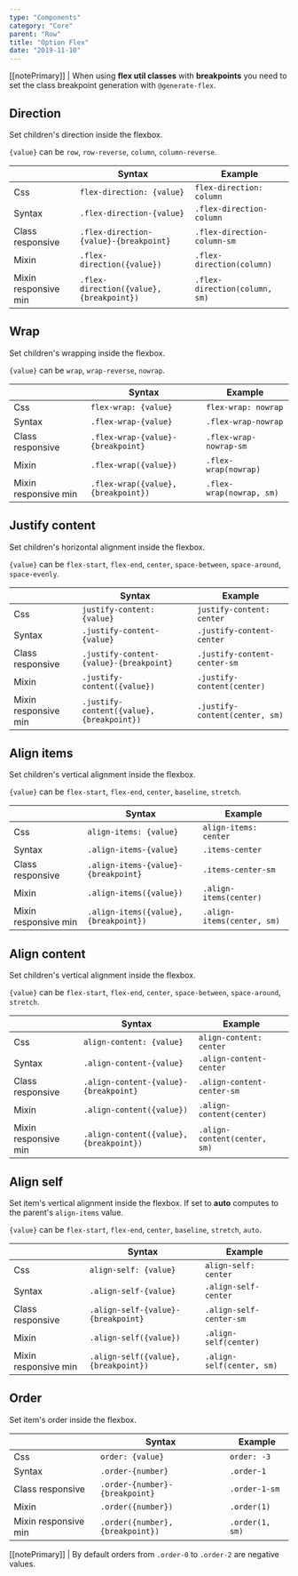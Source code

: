 ```yaml
---
type: "Components"
category: "Core"
parent: "Row"
title: "Option Flex"
date: "2019-11-10"
---
```


[[notePrimary]]
| When using **flex util classes** with **breakpoints** you need to set the class breakpoint generation with `@generate-flex`.

## Direction

Set children's direction inside the flexbox.

`{value}` can be `row`, `row-reverse`, `column`, `column-reverse`.

<div class="table-scroll">

|                         | Syntax                                    | Example                       |
| ----------------------- | ----------------------------------------- | ----------------------------- |
| Css                   | `flex-direction: {value}`                        | `flex-direction: column`                   |
| Syntax                   | `.flex-direction-{value}`                        | `.flex-direction-column`                   |
| Class responsive        | `.flex-direction-{value}-{breakpoint}`           | `.flex-direction-column-sm`                |
| Mixin                   | `.flex-direction({value})`                        | `.flex-direction(column)`                   |
| Mixin responsive min    | `.flex-direction({value}, {breakpoint})`          | `.flex-direction(column, sm)`               |

</div>

<demo>
  <demovanilla src="vanilla/components/core/row/direction-row" mode="grid" name="row">
  </demovanilla>
  <demovanilla src="vanilla/components/core/row/direction-row-reverse" mode="grid" name="row-reverse">
  </demovanilla>
  <demovanilla src="vanilla/components/core/row/direction-column" mode="grid" name="column">
  </demovanilla>
  <demovanilla src="vanilla/components/core/row/direction-column-reverse" mode="grid" name="column-reverse">
  </demovanilla>
</demo>

## Wrap

Set children's wrapping inside the flexbox.

`{value}` can be `wrap`, `wrap-reverse`, `nowrap`.

<div class="table-scroll">

|                         | Syntax                                    | Example                       |
| ----------------------- | ----------------------------------------- | ----------------------------- |
| Css                   | `flex-wrap: {value}`                        | `flex-wrap: nowrap`                   |
| Syntax                   | `.flex-wrap-{value}`                        | `.flex-wrap-nowrap`                   |
| Class responsive        | `.flex-wrap-{value}-{breakpoint}`           | `.flex-wrap-nowrap-sm`                |
| Mixin                   | `.flex-wrap({value})`                        | `.flex-wrap(nowrap)`                   |
| Mixin responsive min    | `.flex-wrap({value}, {breakpoint})`          | `.flex-wrap(nowrap, sm)`               |

</div>

<demo>
  <demovanilla src="vanilla/components/core/row/wrap" mode="grid" name="wrap">
  </demovanilla>
  <demovanilla src="vanilla/components/core/row/wrap-reverse" mode="grid" name="wrap-reverse">
  </demovanilla>
  <demovanilla src="vanilla/components/core/row/nowrap" mode="grid" name="nowrap">
  </demovanilla>
</demo>

## Justify content

Set children's horizontal alignment inside the flexbox.

`{value}` can be `flex-start`, `flex-end`, `center`, `space-between`, `space-around`, `space-evenly`.

<div class="table-scroll">

|                         | Syntax                                    | Example                       |
| ----------------------- | ----------------------------------------- | ----------------------------- |
| Css                   | `justify-content: {value}`                        | `justify-content: center`                   |
| Syntax                   | `.justify-content-{value}`                        | `.justify-content-center`                   |
| Class responsive        | `.justify-content-{value}-{breakpoint}`           | `.justify-content-center-sm`                |
| Mixin                   | `.justify-content({value})`                        | `.justify-content(center)`                   |
| Mixin responsive min    | `.justify-content({value}, {breakpoint})`          | `.justify-content(center, sm)`               |

</div>

<demo>
  <demovanilla src="vanilla/components/core/row/justify-start" mode="grid" name="flex-start">
  </demovanilla>
  <demovanilla src="vanilla/components/core/row/justify-end" mode="grid" name="flex-end">
  </demovanilla>
  <demovanilla src="vanilla/components/core/row/justify-center" mode="grid" name="center">
  </demovanilla>
  <demovanilla src="vanilla/components/core/row/justify-between" mode="grid" name="space-between">
  </demovanilla>
  <demovanilla src="vanilla/components/core/row/justify-around" mode="grid" name="space-around">
  </demovanilla>
  <demovanilla src="vanilla/components/core/row/justify-evenly" mode="grid" name="space-evenly">
  </demovanilla>
</demo>

## Align items

Set children's vertical alignment inside the flexbox.

`{value}` can be `flex-start`, `flex-end`, `center`, `baseline`, `stretch`.

<div class="table-scroll">

|                         | Syntax                                    | Example                       |
| ----------------------- | ----------------------------------------- | ----------------------------- |
| Css                   | `align-items: {value}`                        | `align-items: center`                   |
| Syntax                   | `.align-items-{value}`                        | `.items-center`                   |
| Class responsive        | `.align-items-{value}-{breakpoint}`           | `.items-center-sm`                |
| Mixin                   | `.align-items({value})`                        | `.align-items(center)`                   |
| Mixin responsive min    | `.align-items({value}, {breakpoint})`          | `.align-items(center, sm)`               |

</div>

<demo>
  <demovanilla src="vanilla/components/core/row/items-start" mode="grid" name="flex-start">
  </demovanilla>
  <demovanilla src="vanilla/components/core/row/items-end" mode="grid" name="flex-end">
  </demovanilla>
  <demovanilla src="vanilla/components/core/row/items-center" mode="grid" name="center">
  </demovanilla>
  <demovanilla src="vanilla/components/core/row/items-baseline" mode="grid" name="baseline">
  </demovanilla>
  <demovanilla src="vanilla/components/core/row/items-stretch" mode="grid" name="stretch">
  </demovanilla>
</demo>

## Align content

Set children's vertical alignment inside the flexbox.

`{value}` can be `flex-start`, `flex-end`, `center`, `space-between`, `space-around`, `stretch`.

<div class="table-scroll">

|                         | Syntax                                    | Example                       |
| ----------------------- | ----------------------------------------- | ----------------------------- |
| Css                   | `align-content: {value}`                        | `align-content: center`                   |
| Syntax                   | `.align-content-{value}`                        | `.align-content-center`                   |
| Class responsive        | `.align-content-{value}-{breakpoint}`           | `.align-content-center-sm`                |
| Mixin                   | `.align-content({value})`                        | `.align-content(center)`                   |
| Mixin responsive min    | `.align-content({value}, {breakpoint})`          | `.align-content(center, sm)`               |

</div>

<demo>
  <demovanilla src="vanilla/components/core/row/content-start" mode="grid" name="flex-start">
  </demovanilla>
  <demovanilla src="vanilla/components/core/row/content-end" mode="grid" name="flex-end">
  </demovanilla>
  <demovanilla src="vanilla/components/core/row/content-center" mode="grid" name="center">
  </demovanilla>
  <demovanilla src="vanilla/components/core/row/content-between" mode="grid" name="space-between">
  </demovanilla>
  <demovanilla src="vanilla/components/core/row/content-around" mode="grid" name="space-around">
  </demovanilla>
  <demovanilla src="vanilla/components/core/row/content-stretch" mode="grid" name="stretch">
  </demovanilla>
</demo>

## Align self

Set item's vertical alignment inside the flexbox.
If set to **auto** computes to the parent's `align-items` value.

`{value}` can be `flex-start`, `flex-end`, `center`, `baseline`, `stretch`, `auto`.

<div class="table-scroll">

|                         | Syntax                                    | Example                       |
| ----------------------- | ----------------------------------------- | ----------------------------- |
| Css                   | `align-self: {value}`                        | `align-self: center`                   |
| Syntax                   | `.align-self-{value}`                        | `.align-self-center`                   |
| Class responsive        | `.align-self-{value}-{breakpoint}`           | `.align-self-center-sm`                |
| Mixin                   | `.align-self({value})`                        | `.align-self(center)`                   |
| Mixin responsive min    | `.align-self({value}, {breakpoint})`          | `.align-self(center, sm)`               |

</div>

<demo>
  <demovanilla src="vanilla/components/core/row/self-start" mode="grid" name="flex-start">
  </demovanilla>
  <demovanilla src="vanilla/components/core/row/self-end" mode="grid" name="flex-end">
  </demovanilla>
  <demovanilla src="vanilla/components/core/row/self-center" mode="grid" name="center">
  </demovanilla>
  <demovanilla src="vanilla/components/core/row/self-baseline" mode="grid" name="baseline">
  </demovanilla>
  <demovanilla src="vanilla/components/core/row/self-stretch" mode="grid" name="stretch">
  </demovanilla>
  <demovanilla src="vanilla/components/core/row/self-auto" mode="grid" name="auto">
  </demovanilla>
</demo>

## Order

Set item's order inside the flexbox.

<div class="table-scroll">

|                         | Syntax                                    | Example                       |
| ----------------------- | ----------------------------------------- | ----------------------------- |
| Css                   | `order: {value}`                        | `order: -3`                   |
| Syntax                   | `.order-{number}`                        | `.order-1`                   |
| Class responsive        | `.order-{number}-{breakpoint}`           | `.order-1-sm`                |
| Mixin                   | `.order({number})`                        | `.order(1)`                   |
| Mixin responsive min    | `.order({number}, {breakpoint})`          | `.order(1, sm)`               |

</div>

[[notePrimary]]
| By default orders from `.order-0` to `.order-2` are negative values.

<demo>
  <demovanilla src="vanilla/components/core/row/order" mode="grid">
  </demovanilla>
</demo>
